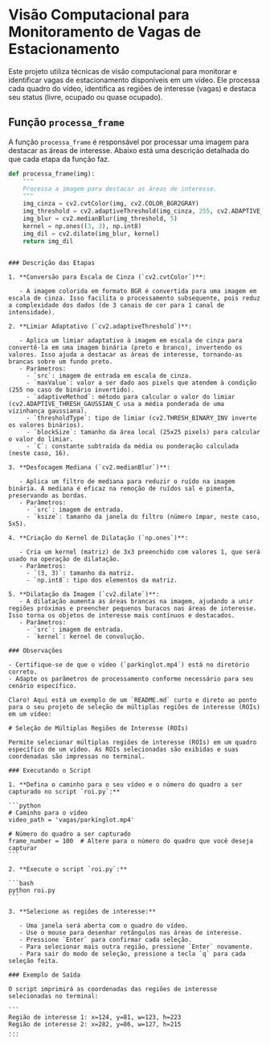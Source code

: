 # Visão Computacional para Monitoramento de Vagas de Estacionamento

Este projeto utiliza técnicas de visão computacional para monitorar e identificar vagas de estacionamento disponíveis em um vídeo. Ele processa cada quadro do vídeo, identifica as regiões de interesse (vagas) e destaca seu status (livre, ocupado ou quase ocupado).

## Função `processa_frame`

A função `processa_frame` é responsável por processar uma imagem para destacar as áreas de interesse. Abaixo está uma descrição detalhada do que cada etapa da função faz.

```python
def processa_frame(img):
    """
    Processa a imagem para destacar as áreas de interesse.
    """
    img_cinza = cv2.cvtColor(img, cv2.COLOR_BGR2GRAY)
    img_threshold = cv2.adaptiveThreshold(img_cinza, 255, cv2.ADAPTIVE_THRESH_GAUSSIAN_C, cv2.THRESH_BINARY_INV, 25, 16)
    img_blur = cv2.medianBlur(img_threshold, 5)
    kernel = np.ones((3, 3), np.int8)
    img_dil = cv2.dilate(img_blur, kernel)
    return img_dil
```

````

### Descrição das Etapas

1. **Conversão para Escala de Cinza (`cv2.cvtColor`)**:

   - A imagem colorida em formato BGR é convertida para uma imagem em escala de cinza. Isso facilita o processamento subsequente, pois reduz a complexidade dos dados (de 3 canais de cor para 1 canal de intensidade).

2. **Limiar Adaptativo (`cv2.adaptiveThreshold`)**:

   - Aplica um limiar adaptativo à imagem em escala de cinza para convertê-la em uma imagem binária (preto e branco), invertendo os valores. Isso ajuda a destacar as áreas de interesse, tornando-as brancas sobre um fundo preto.
   - Parâmetros:
     - `src`: imagem de entrada em escala de cinza.
     - `maxValue`: valor a ser dado aos pixels que atendem à condição (255 no caso de binário invertido).
     - `adaptiveMethod`: método para calcular o valor do limiar (cv2.ADAPTIVE_THRESH_GAUSSIAN_C usa a média ponderada de uma vizinhança gaussiana).
     - `thresholdType`: tipo de limiar (cv2.THRESH_BINARY_INV inverte os valores binários).
     - `blockSize`: tamanho da área local (25x25 pixels) para calcular o valor do limiar.
     - `C`: constante subtraída da média ou ponderação calculada (neste caso, 16).

3. **Desfocagem Mediana (`cv2.medianBlur`)**:

   - Aplica um filtro de mediana para reduzir o ruído na imagem binária. A mediana é eficaz na remoção de ruídos sal e pimenta, preservando as bordas.
   - Parâmetros:
     - `src`: imagem de entrada.
     - `ksize`: tamanho da janela do filtro (número ímpar, neste caso, 5x5).

4. **Criação do Kernel de Dilatação (`np.ones`)**:

   - Cria um kernel (matriz) de 3x3 preenchido com valores 1, que será usado na operação de dilatação.
   - Parâmetros:
     - `(3, 3)`: tamanho da matriz.
     - `np.int8`: tipo dos elementos da matriz.

5. **Dilatação da Imagem (`cv2.dilate`)**:
   - A dilatação aumenta as áreas brancas na imagem, ajudando a unir regiões próximas e preencher pequenos buracos nas áreas de interesse. Isso torna os objetos de interesse mais contínuos e destacados.
   - Parâmetros:
     - `src`: imagem de entrada.
     - `kernel`: kernel de convolução.

### Observações

- Certifique-se de que o vídeo (`parkinglot.mp4`) está no diretório correto.
- Adapte os parâmetros de processamento conforme necessário para seu cenário específico.

Claro! Aqui está um exemplo de um `README.md` curto e direto ao ponto para o seu projeto de seleção de múltiplas regiões de interesse (ROIs) em um vídeo:

# Seleção de Múltiplas Regiões de Interesse (ROIs)

Permite selecionar múltiplas regiões de interesse (ROIs) em um quadro específico de um vídeo. As ROIs selecionadas são exibidas e suas coordenadas são impressas no terminal.

### Executando o Script

1. **Defina o caminho para o seu vídeo e o número do quadro a ser capturado no script `roi.py`:**

```python
# Caminho para o vídeo
video_path = 'vagas/parkinglot.mp4'

# Número do quadro a ser capturado
frame_number = 100  # Altere para o número do quadro que você deseja capturar
```

2. **Execute o script `roi.py`:**

```bash
python roi.py
```

3. **Selecione as regiões de interesse:**

   - Uma janela será aberta com o quadro do vídeo.
   - Use o mouse para desenhar retângulos nas áreas de interesse.
   - Pressione `Enter` para confirmar cada seleção.
   - Para selecionar mais outra região, pressione `Enter` novamente.
   - Para sair do modo de seleção, pressione a tecla `q` para cada seleção feita.

### Exemplo de Saída

O script imprimirá as coordenadas das regiões de interesse selecionadas no terminal:

```
Região de interesse 1: x=124, y=81, w=123, h=223
Região de interesse 2: x=282, y=86, w=127, h=215
...
```
````
